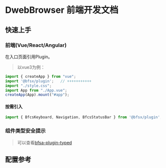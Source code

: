 # DwebBrowser 前端开发文档

## 快速上手

### 前端(Vue/React/Angular)

在入口页面引用Plugin。
> 以vue3为例：

```typescript
import { createApp } from "vue";
import '@bfsx/plugin';   // +++++++++++
import "./style.css";
import App from "./App.vue";
createApp(App).mount("#app");
```

#### 按需引入

```typescript
import { BfcsKeyboard, Navigation, BfcsStatusBar } from '@bfsx/plugin';
```

### 组件类型安全提示
> 可以查看[bfsa-plugin-typed](https://github.com/BioforestChain/bfsa-plugin-typed)

## 配置参考

